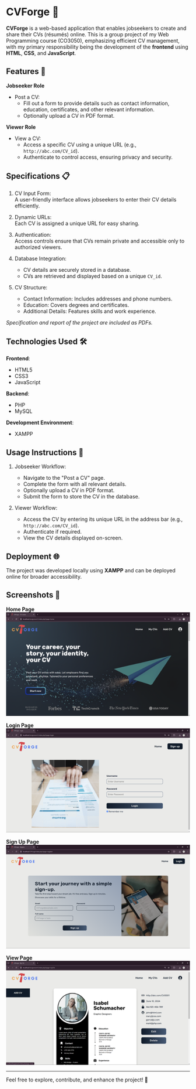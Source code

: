 # CVForge 📄  

**CVForge** is a web-based application that enables jobseekers to create and share their CVs (résumés) online. This is a group project of my Web Programming course (CO3050), emphasizing efficient CV management, with my primary responsibility being the development of the **frontend** using **HTML**, **CSS**, and **JavaScript**.  

## Features 🌟  

**Jobseeker Role**  
- Post a CV:  
  - Fill out a form to provide details such as contact information, education, certificates, and other relevant information.  
  - Optionally upload a CV in PDF format.  

**Viewer Role**  
- View a CV:  
  - Access a specific CV using a unique URL (e.g., `http://abc.com/CV_id`).  
  - Authenticate to control access, ensuring privacy and security.  

## Specifications 📋  

1. CV Input Form:  
   A user-friendly interface allows jobseekers to enter their CV details efficiently.  

2. Dynamic URLs:  
   Each CV is assigned a unique URL for easy sharing.  

3. Authentication:  
   Access controls ensure that CVs remain private and accessible only to authorized viewers.  

4. Database Integration:  
   - CV details are securely stored in a database.  
   - CVs are retrieved and displayed based on a unique `CV_id`.  

5. CV Structure:  
   - Contact Information: Includes addresses and phone numbers.  
   - Education: Covers degrees and certificates.  
   - Additional Details: Features skills and work experience.

_Specification and report of the project are included as PDFs._

## Technologies Used 🛠️  

**Frontend**:  
- HTML5  
- CSS3  
- JavaScript  

**Backend**:  
- PHP  
- MySQL  

**Development Environment**:  
- XAMPP  

## Usage Instructions 🚀  

1. Jobseeker Workflow:  
   - Navigate to the "Post a CV" page.  
   - Complete the form with all relevant details.  
   - Optionally upload a CV in PDF format.  
   - Submit the form to store the CV in the database.  

2. Viewer Workflow:  
   - Access the CV by entering its unique URL in the address bar (e.g., `http://abc.com/CV_id`).  
   - Authenticate if required.  
   - View the CV details displayed on-screen.  

## Deployment 🌐  

The project was developed locally using **XAMPP** and can be deployed online for broader accessibility.  

## Screenshots 📸  

**Home Page**  
![CV Input Form](screenshots/home.png)  

**Login Page**  
![Sample CV](screenshots/login.png)  

**Sign Up Page**  
![Sample CV](screenshots/signup.png)  

**View Page**  
![Sample CV](screenshots/view.png)  

---

Feel free to explore, contribute, and enhance the project! 🚀  
